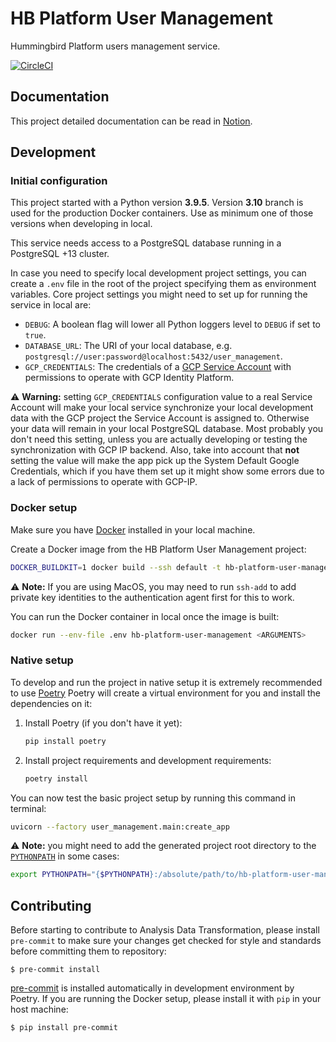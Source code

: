 # HB Platform User Management

Hummingbird Platform users management service.

[![CircleCI](https://circleci.com/gh/HummingbirdTechGroup/hb-platform-user-management/tree/main.svg?style=svg&circle-token=1c1a45ecbfbbbeea388ea05f0df8df0fe3fdd87c)](https://circleci.com/gh/HummingbirdTechGroup/hb-platform-user-management/tree/main)

## Documentation

This project detailed documentation can be read in [Notion](https://www.notion.so/hummingbirdtech/User-Management-ea75ad9a16a5464c8cee4da322786bd5).


## Development

### Initial configuration

This project started with a Python version **3.9.5**. Version **3.10** branch is used for the
production Docker containers. Use as minimum one of those versions when developing in local.

This service needs access to a PostgreSQL database running in a PostgreSQL +13 cluster.

In case you need to specify local development project settings, you can create a `.env` file in the
root of the project specifying them as environment variables. Core project settings you might need
to set up for running the service in local are:

- `DEBUG`: A boolean flag will lower all Python loggers level to `DEBUG` if set to `true`.
- `DATABASE_URL`: The URI of your local database, e.g. `postgresql://user:password@localhost:5432/user_management`.
- `GCP_CREDENTIALS`: The credentials of a [GCP Service Account](https://cloud.google.com/iam/docs/service-accounts)
  with permissions to operate with GCP Identity Platform.

:warning: **Warning:** setting `GCP_CREDENTIALS` configuration value to a real Service Account will
make your local service synchronize your local development data with the GCP project the Service
Account is assigned to. Otherwise your data will remain in your local PostgreSQL database. Most
probably you don't need this setting, unless you are actually developing or testing the
synchronization with GCP IP backend. Also, take into account that **not** setting the value will
make the app pick up the System Default Google Credentials, which if you have them set up it might
show some errors due to a lack of permissions to operate with GCP-IP.

### Docker setup

Make sure you have [Docker](https://docs.docker.com) installed in your local machine.

Create a Docker image from the HB Platform User Management project:

```bash
DOCKER_BUILDKIT=1 docker build --ssh default -t hb-platform-user-management .
```

:warning: **Note:** If you are using MacOS, you may need to run `ssh-add` to add private key
identities to the authentication agent first for this to work.

You can run the Docker container in local once the image is built:

```bash
docker run --env-file .env hb-platform-user-management <ARGUMENTS>
```

### Native setup

To develop and run the project in native setup it is extremely recommended to use [Poetry](https://python-poetry.org/)
Poetry will create a virtual environment for you and install the dependencies on it:

1. Install Poetry (if you don't have it yet):
   ```bash
   pip install poetry
   ```
2. Install project requirements and development requirements:
   ```bash
   poetry install
   ```

You can now test the basic project setup by running this command in terminal:

```bash
uvicorn --factory user_management.main:create_app
```

:warning: **Note:** you might need to add the generated project root directory to the
[`PYTHONPATH`](https://docs.python.org/3/using/cmdline.html#envvar-PYTHONPATH) in some cases:

```bash
export PYTHONPATH="{$PYTHONPATH}:/absolute/path/to/hb-platform-user-management"
```


## Contributing

Before starting to contribute to Analysis Data Transformation, please install `pre-commit` to make
sure your changes get checked for style and standards before committing them to repository:

    $ pre-commit install

[pre-commit](https://pre-commit.com) is installed automatically in development environment by Poetry.
If you are running the Docker setup, please install it with `pip` in your host machine:

    $ pip install pre-commit
